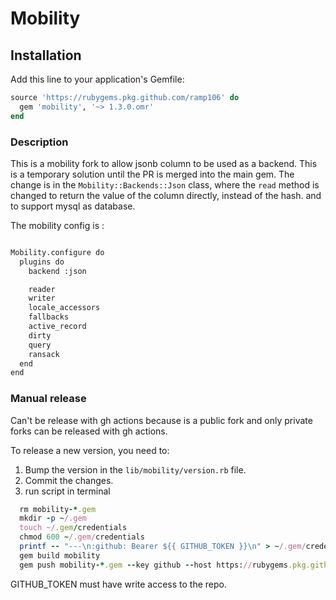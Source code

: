 Mobility
========

Installation
------------

Add this line to your application's Gemfile:

```ruby
source 'https://rubygems.pkg.github.com/ramp106' do
  gem 'mobility', '~> 1.3.0.omr'
end


```

### Description

This is a mobility fork to allow jsonb column to be used as a backend. This is a temporary solution until the PR is merged into the main gem.
The change is in the `Mobility::Backends::Json` class, where the `read` method is changed to return the value of the column directly, instead of the hash.
and to support mysql as database.

The mobility config is :

```diff

Mobility.configure do
  plugins do
    backend :json

    reader
    writer
    locale_accessors
    fallbacks
    active_record
    dirty
    query
    ransack
  end
end

```

### Manual release

Can't be release with gh actions because is a public fork and only private forks can be released with gh actions. 

To release a new version, you need to:

1. Bump the version in the `lib/mobility/version.rb` file.
2. Commit the changes.
3. run script in terminal
```ruby
  rm mobility-*.gem
  mkdir -p ~/.gem
  touch ~/.gem/credentials
  chmod 600 ~/.gem/credentials
  printf -- "---\n:github: Bearer ${{ GITHUB_TOKEN }}\n" > ~/.gem/credentials
  gem build mobility
  gem push mobility-*.gem --key github --host https://rubygems.pkg.github.com/ramp106
```

GITHUB_TOKEN must have write access to the repo.